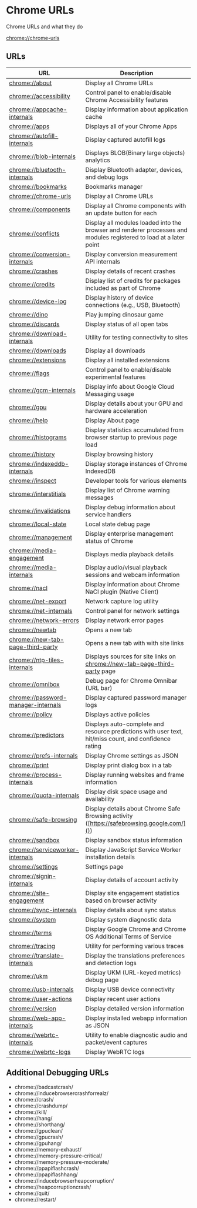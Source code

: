 # Chrome URLs
Chrome URLs and what they do

[chrome://chrome-urls]()

## URLs

| URL | Description |
---|---
| [chrome://about]() | Display all Chrome URLs |
| [chrome://accessibility]() | Control panel to enable/disable Chrome Accessibility features |
| [chrome://appcache-internals]() | Display information about application cache |
| [chrome://apps]() | Displays all of your Chrome Apps |
| [chrome://autofill-internals]() | Display captured autofill logs |
| [chrome://blob-internals]() | Displays BLOB(Binary large objects) analytics |
| [chrome://bluetooth-internals]() | Display Bluetooth adapter, devices, and debug logs | 
| [chrome://bookmarks]() | Bookmarks manager |
| [chrome://chrome-urls]() | Display all Chrome URLs |
| [chrome://components]() | Display all Chrome components with an update button for each |
| [chrome://conflicts]() | Display all modules loaded into the browser and renderer processes and modules registered to load at a later point |
| [chrome://conversion-internals]() | Display conversion measurement API internals |
| [chrome://crashes]() | Display details of recent crashes |
| [chrome://credits]() | Display list of credits for packages included as part of Chrome |
| [chrome://device-log]() | Display history of device connections (e.g., USB, Bluetooth) |
| [chrome://dino]() | Play jumping dinosaur game |
| [chrome://discards]() | Display status of all open tabs |
| [chrome://download-internals]() | Utility for testing connectivity to sites |
| [chrome://downloads]() | Display all downloads |
| [chrome://extensions]() | Display all installed extensions |
| [chrome://flags]() | Control panel to enable/disable experimental features |
| [chrome://gcm-internals]() | Display info about Google Cloud Messaging usage |
| [chrome://gpu]() | Display details about your GPU and hardware acceleration |
| [chrome://help]() | Display About page |
| [chrome://histograms]() | Display statistics accumulated from browser startup to previous page load |
| [chrome://history]() | Display browsing history |
| [chrome://indexeddb-internals]() | Display storage instances of Chrome IndexedDB |
| [chrome://inspect]() | Developer tools for various elements |
| [chrome://interstitials]() | Display list of Chrome warning messages |
| [chrome://invalidations]() | Display debug information about service handlers |
| [chrome://local-state]() | Local state debug page |
| [chrome://management]() | Display enterprise management status of Chrome | 
| [chrome://media-engagement]() | Displays media playback details |
| [chrome://media-internals]() | Display audio/visual playback sessions and webcam information |
| [chrome://nacl]() | Display information about Chrome NaCl plugin (Native Client) |
| [chrome://net-export]() | Network capture log utility |
| [chrome://net-internals]() | Control panel for network settings |
| [chrome://network-errors]() | Display network error pages |
| [chrome://newtab]() | Opens a new tab |
| [chrome://new-tab-page-third-party]() | Opens a new tab with with site links |
| [chrome://ntp-tiles-internals]() | Displays sources for site links on [chrome://new-tab-page-third-party]() page |
| [chrome://omnibox]() | Debug page for Chrome Omnibar (URL bar) |
| [chrome://password-manager-internals]() | Display captured password manager logs |
| [chrome://policy]() | Displays active policies |
| [chrome://predictors]() | Displays auto-complete and resource predictions with user text, hit/miss count, and confidence rating |
| [chrome://prefs-internals]() | Display Chrome settings as JSON |
| [chrome://print]() | Display print dialog box in a tab |
| [chrome://process-internals]() | Display running websites and frame information |
| [chrome://quota-internals]() | Display disk space usage and availability |
| [chrome://safe-browsing]() | Display details about Chrome Safe Browsing activity ([https://safebrowsing.google.com/]()) |
| [chrome://sandbox]() | Display sandbox status information |
| [chrome://serviceworker-internals]() | Display JavaScript Service Worker installation details |
| [chrome://settings]() | Settings page |
| [chrome://signin-internals]() | Display details of account activity |
| [chrome://site-engagement]() | Display site engagement statistics based on browser activity |
| [chrome://sync-internals]() | Display details about sync status |
| [chrome://system]() | Display system diagnostic data |
| [chrome://terms]() | Display Google Chrome and Chrome OS Additional Terms of Service |
| [chrome://tracing]() | Utility for performing various traces |
| [chrome://translate-internals]() | Display the translations preferences and detection logs |
| [chrome://ukm]() | Display UKM (URL-keyed metrics) debug page |
| [chrome://usb-internals]() | Display USB device connectivity |
| [chrome://user-actions]() | Display recent user actions |
| [chrome://version]() | Display detailed version information |
| [chrome://web-app-internals]() | Display installed webapp information as JSON |
| [chrome://webrtc-internals]() | Utility to enable diagnostic audio and packet/event captures |
| [chrome://webrtc-logs]() | Display WebRTC logs |


## Additional Debugging URLs
- chrome://badcastcrash/
- chrome://inducebrowsercrashforrealz/
- chrome://crash/
- chrome://crashdump/
- chrome://kill/
- chrome://hang/
- chrome://shorthang/
- chrome://gpuclean/
- chrome://gpucrash/
- chrome://gpuhang/
- chrome://memory-exhaust/
- chrome://memory-pressure-critical/
- chrome://memory-pressure-moderate/
- chrome://ppapiflashcrash/
- chrome://ppapiflashhang/
- chrome://inducebrowserheapcorruption/
- chrome://heapcorruptioncrash/
- chrome://quit/
- chrome://restart/